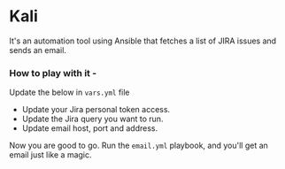 # Kali
It's an automation tool using Ansible that fetches a list of JIRA issues and sends an email.

### How to play with it -

Update the below in `vars.yml` file
* Update your Jira personal token access. 
* Update the Jira query you want to run.
* Update email host, port and address.

Now you are good to go. Run the `email.yml` playbook, and you'll get an email just like a magic.
